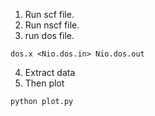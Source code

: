 1. Run scf file.
2. Run nscf file.
3. run dos file.
```
dos.x <Nio.dos.in> Nio.dos.out
```
4. Extract data
5. Then plot
```
python plot.py
```
